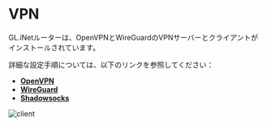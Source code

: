 # VPN

GL.iNetルーターは、OpenVPNとWireGuardのVPNサーバーとクライアントがインストールされています。

詳細な設定手順については、以下のリンクを参照してください：

- [**OpenVPN**](https://docs.gl-inet.com/jp/3/app/openvpn/)
- [**WireGuard**](https://docs.gl-inet.com/jp/3/app/wireguard/)
- [**Shadowsocks**](https://docs.gl-inet.com/jp/3/app/ss/)

![client](https://static.gl-inet.com/docs/jp/3/setup/mini_router/vpn/vpn.png)




